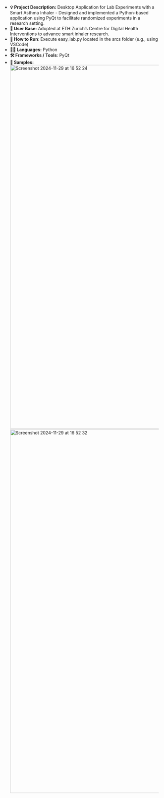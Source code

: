 - **💡 Project Description:** Desktop Application for Lab Experiments with a Smart Asthma Inhaler - Designed and implemented a Python-based application using PyQt to facilitate randomized experiments in a research setting.
- **📍 User Base:** Adopted at ETH Zurich’s Centre for Digital Health Interventions to advance smart inhaler research.
- **🚀 How to Run**: Execute easy_lab.py located in the srcs folder (e.g., using VSCode)
- **👨‍💻 Languages:** Python
- **🛠️ Frameworks / Tools**: PyQt
- **📸 Samples:**
  <img width="1173" alt="Screenshot 2024-11-29 at 16 52 24" src="https://github.com/user-attachments/assets/d56a463c-2640-48b0-8fec-0601f4b48fbe">
  <img width="1173" alt="Screenshot 2024-11-29 at 16 52 32" src="https://github.com/user-attachments/assets/160e2ab9-ee3f-425c-acb8-ae4cc000ec5f">
